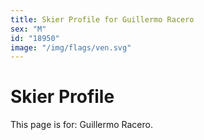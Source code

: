 ```yaml
---
title: Skier Profile for Guillermo Racero
sex: "M"
id: "18950"
image: "/img/flags/ven.svg" 
---
```


# Skier Profile

This page is for: Guillermo Racero.
    